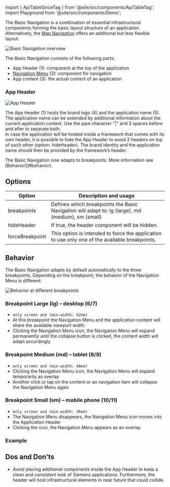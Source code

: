 import { ApiTableSinceTag } from '@site/src/components/ApiTableTag';
import Playground from '@site/src/components/Demo';

The Basic Navigation is a combination of essential infrastructural components forming the basic layout structure of an application. Alternatively, the [Map Navigation](#link) offers an additional but less flexible layout.  

![Basic Navigation overview](https://www.figma.com/file/wEptRgAezDU1z80Cn3eZ0o/iX-Pattern-Illustrations?type=design&node-id=984-33226&mode=design&t=SxUA6AcHswBAiIzi-11)

The Basic Navigation consists of the following parts:
- App Header (1): component at the top of the application
- [Navigation Menu](#link) (2): component for navigation
- App content (3): the actual content of an application

### App Header

![App Header](https://www.figma.com/file/wEptRgAezDU1z80Cn3eZ0o/iX-Pattern-Illustrations?type=design&node-id=987-122161&mode=design&t=SxUA6AcHswBAiIzi-11)

The App Header (1) hosts the brand logo (4) and the application name (5). The application name can be extended by additional information about the current application context. Use the pipe character "|" and 2 spaces before and after to separate both.  
In case the application will be hosted inside a framework that comes with its own header, it is possible to hide the App Header to avoid 2 headers on top of each other (option: hideHeader). The brand identity and the application name should then be provided by the framework’s header.

<ApiTableSinceTag message="2.0.0" />
The Basic Navigation now adapts to breakpoints. More information see [Behavior](#behavior).


## Options
| Option                    | Description and usage                                                                                        |
| -------------------------- | ------------------------------------------------------------------------------------------------------------ |
| breakpoints | Defines which breakpoints the Basic Navigation will adapt to: lg (large), md (medium), sm (small)|
| hideHeader | If true, the header component will be hidden.
| forceBreakpoint | This option is intended to force the application to use only one of the available breakpoints.

## Behavior
The Basic Navigation adapts by default automatically to the three breakpoints. Depending on the breakpoint, the behavior of the Navigation Menu is different.

![Behavior at different breakpoints](https://www.figma.com/file/wEptRgAezDU1z80Cn3eZ0o/iX-Pattern-Illustrations?type=design&node-id=984-57503&mode=design&t=SxUA6AcHswBAiIzi-11)

### Breakpoint Large (lg) – desktop (6/7)
- `only screen and (min-width: 62em)`
- At this breakpoint the Navigation Menu and the application content will share the available viewport width.
- Clicking the Navigation Menu icon, the Navigation Menu will expand permanently until the collapse button is clicked, the content width will adapt accordingly

### Breakpoint Medium (md) – tablet (8/9)
-  `only screen and (min-width: 48em)`
- Clicking the Navigation Menu icon, the Navigation Menu will expand temporarily as overlay
- Another click or tap on the content or an navigation item will collapse the Navigation Menu again

### Breakpoint Small (sm) – mobile phone (10/11)
-  `only screen and (min-width: 36em)`
- The Navigation Menu disappears, the Navigation Menu icon moves into the Application Header
- Clicking the icon, the Navigation Menu appears as an overlay

### Example
<Playground name="menu-layouts" height="30rem" noMargin frameworks={{}}></Playground>

## Dos and Don’ts
- Avoid placing additional components inside the App Header to keep a clean and consistent look of Siemens applications. Furthermore, the header will host infrastructural elements in near future that could collide.

